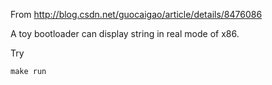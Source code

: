 From http://blog.csdn.net/guocaigao/article/details/8476086

A toy bootloader can display string in real mode of x86.

Try
```
make run
```
